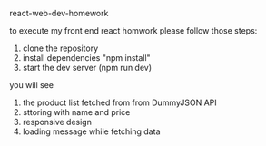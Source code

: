 react-web-dev-homework

to execute my front end react homwork please follow those steps:
1. clone the repository 
2. install dependencies "npm install"
3. start the dev server (npm run dev)



you will see 
1. the product list fetched from from DummyJSON API
2. sttoring with name and price
3. responsive design
4. loading message while fetching data 